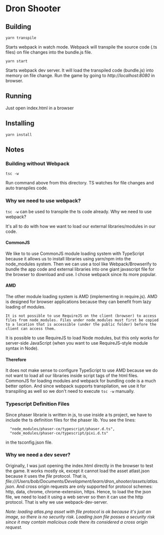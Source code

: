 # Dron Shooter

## Building

```
yarn transpile
```

Starts webpack in watch mode. Webpack will transpile the source code (.ts files) on file changes into the bundle.js file.

```
yarn start
```

Starts webpack dev server. It will load the transpiled code (bundle.js) into memory on file change.
Run the game by going to *http://localhost:8080* in browser.

## Running

Just open index.html in a browser

## Installing

```
yarn install
```

## Notes

### Building without Webpack
```
tsc -w
```
Run command above from this directory. TS watches for file changes and auto transpiles code.

### Why we need to use webpack?
```tsc -w``` can be used to transpile the ts code already. Why we need to use webpack?

It's all to do with how we want to load our external libraries/modules in our code.

#### CommonJS

We like to to use CommonJS module loading system with TypeScript because it allows us to install libraries using yarn/npm into the node_modules system. Then we can use a tool like Webpack/Browserify to bundle the app code and external libraries into one giant javascript file for the browser to download and use. I chose webpack since its more popular.

#### AMD
The other module loading system is AMD (implementing in require.js). AMD is designed for browser applications because they can benefit from lazy loading of modules.

```
It is not possible to use RequireJS on the client (browser) to access files from node_modules. Files under node_modules must first be copied to a location that is accessible (under the public folder) before the client can access them.
```

It is possible to use RequireJS to load Node modules, but this only works for server-side JavaScript (when you want to use RequireJS-style module syntax in Node).

#### Therefore

It does not make sense to configure TypeScript to use AMD because we do not want to load all our libraries inside script tags of the html files. CommonJS for loading modules and webpack for bundling code is a much better option. And since webpack supports transpilation, we use it for transpiling as well so we don't need to execute ```tsc -w``` manually.

### Typescript Definition Files
Since phaser librarie is written in js, to use inside a ts project, we have to include the ts definition files for the phaser lib. You see the lines:

```
  "node_modules/phaser-ce/typescript/phaser.d.ts",
  "node_modules/phaser-ce/typescript/pixi.d.ts"
```

in the tsconfig.json file.

### Why we need a dev sever?
Originally, I was just opening the index.html directly in the browser to test the game. It works mostly ok, except it cannot load the asset atlast.json because it uses the *file* protocol. That is, *file:///Users/bob/Documents/Development/learn/dron_shooter/assets/atlas.json*. And cross origin requests are only supported for protocol schemes: http, data, chrome, chrome-extension, https. Hence, to load the the json file, we need to load it using a web server so then it can use the http protocol. That is why we use webpack-dev-server.

*Note: loading atlas.png asset with file protocol is ok because it's just an image, so there is no security risk. Loading json file posses a security risk since it may contain malicious code there its considered a cross origin request.*
